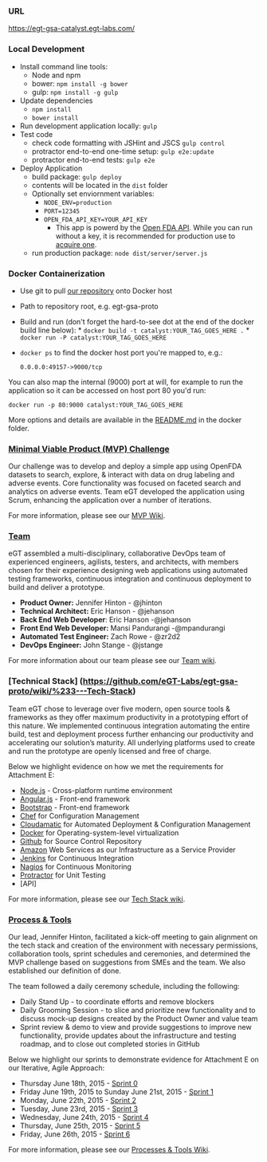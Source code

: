 ### URL 
https://egt-gsa-catalyst.egt-labs.com/

### Local Development

* Install command line tools:
  *  Node and npm
  *  bower: `npm install -g bower`
  *  gulp: `npm install -g gulp`
* Update dependencies
  *  `npm install`
  *  `bower install`
* Run development application locally: `gulp`
* Test code
  *  check code formatting with JSHint and JSCS  `gulp control` 
  *  protractor end-to-end one-time setup: `gulp e2e:update`
  *  protractor end-to-end tests: `gulp e2e`
* Deploy Application
  * build package: `gulp deploy`
  * contents will be located in the `dist` folder
  * Optionally set enviornment variables:
    * `NODE_ENV=production`
    * `PORT=12345`
    * `OPEN_FDA_API_KEY=YOUR_API_KEY`
      * This app is powerd by the [Open FDA API](https://open.fda.gov/). While you can run without a key, it is recommended for production use to [acquire one](https://open.fda.gov/api/reference/#authentication).
  * run production package: `node dist/server/server.js`

### Docker Containerization
  *  Use git to pull [our repository](https://github.com/eGT-Labs/egt-gsa-proto) onto Docker host
  *  Path to repository root, e.g. egt-gsa-proto
  *  Build and run (don't forget the hard-to-see dot at the end of the docker build line below):
  	*  `docker build -t catalyst:YOUR_TAG_GOES_HERE .`
  	*  `docker run -P catalyst:YOUR_TAG_GOES_HERE`
  * `docker ps` to find the docker host port you're mapped to, e.g.:

    `0.0.0.0:49157->9000/tcp`

You can also map the internal (9000) port at will, for example to run the application so it can be accessed on host port 80 you'd run:

```docker run -p 80:9000 catalyst:YOUR_TAG_GOES_HERE```

More options and details are available in the [README.md](https://github.com/eGT-Labs/egt-gsa-proto/blob/master/docker/README.md) in the docker folder.

### [Minimal Viable Product (MVP) Challenge](https://github.com/eGT-Labs/egt-gsa-proto/wiki/%234---Minimum-Viable-Product)
Our challenge was to develop and deploy a simple app using OpenFDA datasets to search, explore, & interact with data on drug labeling and adverse events. Core functionality was focused on faceted search and analytics on adverse events. Team eGT  developed the application using Scrum, enhancing the application over a number of iterations.

For more information, please see our [MVP Wiki](https://github.com/eGT-Labs/egt-gsa-proto/wiki/%234---Minimum-Viable-Product).

### [Team](https://github.com/eGT-Labs/egt-gsa-proto/wiki/%231---Team)
eGT assembled a multi-disciplinary, collaborative DevOps team of experienced engineers, agilists, testers,  and architects, with members chosen for their experience designing web applications using automated testing frameworks, continuous integration and continuous deployment to build and deliver a prototype.

- **Product Owner:** Jennifer Hinton - @jhinton
- **Technical Architect:** Eric Hanson - @jehanson
- **Back End Web Developer**: Eric Hanson -@jehanson
- **Front End Web Developer:** Mansi Pandurangi -@mpandurangi 
- **Automated Test Engineer:** Zach Rowe - @zr2d2
- **DevOps Engineer:** John Stange - @jstange

For more information about our team please see our [Team wiki](https://github.com/eGT-Labs/egt-gsa-proto/wiki/%231---Team).

### [Technical Stack] (https://github.com/eGT-Labs/egt-gsa-proto/wiki/%233---Tech-Stack) 
Team eGT chose to leverage over five modern, open source tools & frameworks as they offer maximum productivity in a prototyping effort of this nature. We implemented continuous integration automating the entire build, test and deployment process further enhancing our productivity and accelerating our solution’s maturity. All underlying platforms used to create and run the prototype are openly licensed and free of charge.

Below we highlight evidence on how we met the requirements for Attachment E: 
-	[Node.js](https://github.com/joyent/node/blob/master/LICENSE) - Cross-platform runtime environment
-	[Angular.js](https://github.com/angular-app/angular-app/blob/master/LICENSE) - Front-end framework
-	[Bootstrap](https://github.com/twbs/bootstrap/blob/master/LICENSE) - Front-end framework
-	[Chef](https://github.com/chef/chef/blob/master/LICENSE) for Configuration Management
-	[Cloudamatic](https://github.com/cloudamatic/cloudamatic/blob/master/LICENSE.md) for Automated Deployment & Configuration Management
-	[Docker](https://github.com/docker/docker/blob/master/LICENSE) for Operating-system-level virtualization
-	[Github](http://www.github.com) for Source Control Repository
-	[Amazon](http://aws.amazon.com/) Web Services as our Infrastructure as a Service Provider
-	[Jenkins](https://github.com/kohsuke/hudson/blob/master/LICENSE.txt) for Continuous Integration
-	[Nagios](https://assets.nagios.com/licenses/nagios_open_software_license.txt) for Continuous Monitoring
-	[Protractor](https://github.com/angular/protractor/blob/master/LICENSE) for Unit Testing
-	[API]

For more information, please see our [Tech Stack wiki](https://github.com/eGT-Labs/egt-gsa-proto/wiki/%233---Tech-Stack).

### [Process & Tools](https://github.com/eGT-Labs/egt-gsa-proto/wiki/%232---Processes-&-Tools)
Our lead, Jennifer Hinton, facilitated a kick-off meeting to gain alignment on the tech stack and creation of the environment with necessary permissions, collaboration tools, sprint schedules and ceremonies, and determined the MVP challenge based on suggestions from SMEs and the team. We also established our definition of done. 
 
The team followed a daily ceremony schedule, including the following:
-	Daily Stand Up - to coordinate efforts and remove blockers
-	Daily Grooming Session - to slice and prioritize new functionality and to discuss mock-up designs created by the Product Owner and value team
-	Sprint review & demo to view and provide suggestions to improve new functionality, provide updates about the infrastructure and testing roadmap, and to close out completed stories in GitHub 

Below we highlight our sprints to demonstrate evidence for Attachment E on our Iterative, Agile Approach:
-	Thursday June 18th, 2015 - [Sprint 0](https://github.com/eGT-Labs/egt-gsa-proto/wiki/Agile-Journey#sprint-0)
-	Friday June 19th, 2015 to Sunday June 21st, 2015 - [Sprint 1](https://github.com/eGT-Labs/egt-gsa-proto/wiki/Agile-Journey#sprint-1)
-	Monday, June 22th, 2015  - [Sprint 2](https://github.com/eGT-Labs/egt-gsa-proto/wiki/Agile-Journey#sprint-2)
-	Tuesday, June 23rd, 2015 - [Sprint 3](https://github.com/eGT-Labs/egt-gsa-proto/wiki/Agile-Journey#sprint-3)
-	Wednesday, June 24th, 2015 - [Sprint 4](https://github.com/eGT-Labs/egt-gsa-proto/wiki/Agile-Journey#sprint-4)
-	Thursday, June 25th, 2015 - [Sprint 5](https://github.com/eGT-Labs/egt-gsa-proto/wiki/Agile-Journey#sprint-5)
-	Friday, June 26th, 2015 - [Sprint 6](https://github.com/eGT-Labs/egt-gsa-proto/wiki/Agile-Journey#sprint-6)

For more information, please see our [Processes & Tools Wiki](https://github.com/eGT-Labs/egt-gsa-proto/wiki/%232---Processes-&-Tools).

 
